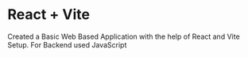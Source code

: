 # React + Vite

Created a Basic Web Based Application with the help of React and Vite Setup.
For Backend used JavaScript
